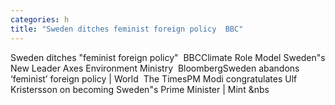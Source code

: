```yaml
---
categories: h
title: "Sweden ditches feminist foreign policy  BBC"
---
```

Sweden ditches "feminist foreign policy"&nbsp;&nbsp;BBCClimate Role Model Sweden"s New Leader Axes Environment Ministry&nbsp;&nbsp;BloombergSweden abandons ‘feminist’ foreign policy | World&nbsp;&nbsp;The TimesPM Modi congratulates Ulf Kristersson on becoming Sweden"s Prime Minister | Mint&nbsp;&nbs
